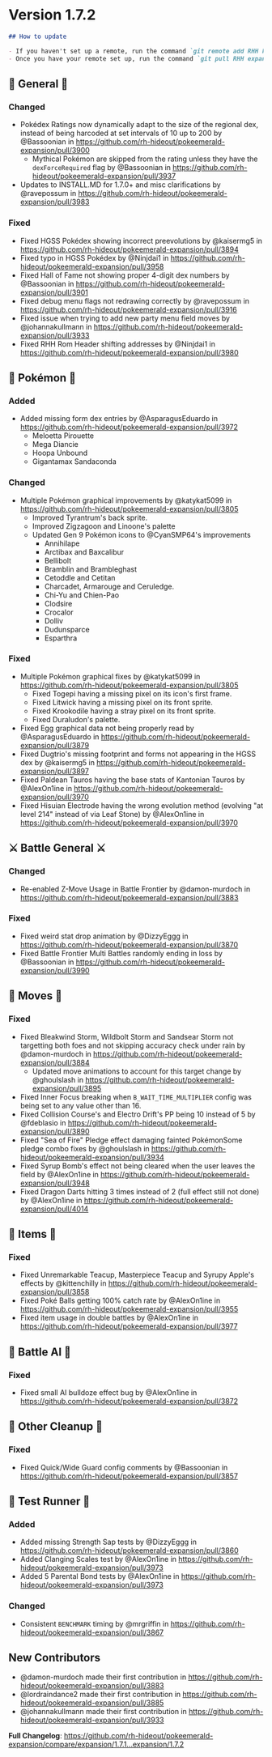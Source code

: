 # Version 1.7.2

```md
## How to update

- If you haven't set up a remote, run the command `git remote add RHH https://github.com/rh-hideout/pokeemerald-expansion`.
- Once you have your remote set up, run the command `git pull RHH expansion/1.7.2`.
```

## 🧬 General 🧬

### Changed

- Pokédex Ratings now dynamically adapt to the size of the regional dex, instead of being harcoded at set intervals of 10 up to 200 by @Bassoonian in https://github.com/rh-hideout/pokeemerald-expansion/pull/3900
  - Mythical Pokémon are skipped from the rating unless they have the `dexForceRequired` flag by @Bassoonian in https://github.com/rh-hideout/pokeemerald-expansion/pull/3937
- Updates to INSTALL.MD for 1.7.0+ and misc clarifications by @ravepossum in https://github.com/rh-hideout/pokeemerald-expansion/pull/3983

### Fixed

- Fixed HGSS Pokédex showing incorrect preevolutions by @kaisermg5 in https://github.com/rh-hideout/pokeemerald-expansion/pull/3894
- Fixed typo in HGSS Pokédex by @Ninjdai1 in https://github.com/rh-hideout/pokeemerald-expansion/pull/3958
- Fixed Hall of Fame not showing proper 4-digit dex numbers by @Bassoonian in https://github.com/rh-hideout/pokeemerald-expansion/pull/3901
- Fixed debug menu flags not redrawing correctly by @ravepossum in https://github.com/rh-hideout/pokeemerald-expansion/pull/3916
- Fixed issue when trying to add new party menu field moves by @johannakullmann in https://github.com/rh-hideout/pokeemerald-expansion/pull/3933
- Fixed RHH Rom Header shifting addresses by @Ninjdai1 in https://github.com/rh-hideout/pokeemerald-expansion/pull/3980

## 🐉 Pokémon 🐉

### Added

- Added missing form dex entries by @AsparagusEduardo in https://github.com/rh-hideout/pokeemerald-expansion/pull/3972
  - Meloetta Pirouette
  - Mega Diancie
  - Hoopa Unbound
  - Gigantamax Sandaconda

### Changed

- Multiple Pokémon graphical improvements by @katykat5099 in https://github.com/rh-hideout/pokeemerald-expansion/pull/3805
  - Improved Tyrantrum's back sprite.
  - Improved Zigzagoon and Linoone's palette
  - Updated Gen 9 Pokémon icons to @CyanSMP64's improvements
    - Annihilape
    - Arctibax and Baxcalibur
    - Bellibolt
    - Bramblin and Brambleghast
    - Cetoddle and Cetitan
    - Charcadet, Armarouge and Ceruledge.
    - Chi-Yu and Chien-Pao
    - Clodsire
    - Crocalor
    - Dolliv
    - Dudunsparce
    - Esparthra

### Fixed

- Multiple Pokémon graphical fixes by @katykat5099 in https://github.com/rh-hideout/pokeemerald-expansion/pull/3805
  - Fixed Togepi having a missing pixel on its icon's first frame.
  - Fixed Litwick having a missing pixel on its front sprite.
  - Fixed Krookodile having a stray pixel on its front sprite.
  - Fixed Duraludon's palette.
- Fixed Egg graphical data not being properly read by @AsparagusEduardo in https://github.com/rh-hideout/pokeemerald-expansion/pull/3879
- Fixed Dugtrio's missing footprint and forms not appearing in the HGSS dex by @kaisermg5 in https://github.com/rh-hideout/pokeemerald-expansion/pull/3897
- Fixed Paldean Tauros having the base stats of Kantonian Tauros by @AlexOn1ine in https://github.com/rh-hideout/pokeemerald-expansion/pull/3970
- Fixed Hisuian Electrode having the wrong evolution method (evolving "at level 214" instead of via Leaf Stone) by @AlexOn1ine in https://github.com/rh-hideout/pokeemerald-expansion/pull/3970

## ⚔️ Battle General ⚔️

### Changed

- Re-enabled Z-Move Usage in Battle Frontier by @damon-murdoch in https://github.com/rh-hideout/pokeemerald-expansion/pull/3883

### Fixed

- Fixed weird stat drop animation by @DizzyEggg in https://github.com/rh-hideout/pokeemerald-expansion/pull/3870
- Fixed Battle Frontier Multi Battles randomly ending in loss by @Bassoonian in https://github.com/rh-hideout/pokeemerald-expansion/pull/3990

## 🤹 Moves 🤹

### Fixed

- Fixed Bleakwind Storm, Wildbolt Storm and Sandsear Storm not targetting both foes and not skipping accuracy check under rain by @damon-murdoch in https://github.com/rh-hideout/pokeemerald-expansion/pull/3884
  - Updated move animations to account for this target change by @ghoulslash in https://github.com/rh-hideout/pokeemerald-expansion/pull/3895
- Fixed Inner Focus breaking when `B_WAIT_TIME_MULTIPLIER` config was being set to any value other than 16.
- Fixed Collision Course's and Electro Drift's PP being 10 instead of 5 by @fdeblasio in https://github.com/rh-hideout/pokeemerald-expansion/pull/3890
- Fixed "Sea of Fire" Pledge effect damaging fainted PokémonSome pledge combo fixes by @ghoulslash in https://github.com/rh-hideout/pokeemerald-expansion/pull/3934
- Fixed Syrup Bomb's effect not being cleared when the user leaves the field by @AlexOn1ine in https://github.com/rh-hideout/pokeemerald-expansion/pull/3948
- Fixed Dragon Darts hitting 3 times instead of 2 (full effect still not done) by @AlexOn1ine in https://github.com/rh-hideout/pokeemerald-expansion/pull/4014

## 🧶 Items 🧶

### Fixed

- Fixed Unremarkable Teacup, Masterpiece Teacup and Syrupy Apple's effects by @kittenchilly in https://github.com/rh-hideout/pokeemerald-expansion/pull/3858
- Fixed Poké Balls getting 100% catch rate by @AlexOn1ine in https://github.com/rh-hideout/pokeemerald-expansion/pull/3955
- Fixed item usage in double battles by @AlexOn1ine in https://github.com/rh-hideout/pokeemerald-expansion/pull/3977

## 🤖 Battle AI 🤖

### Fixed

- Fixed small AI bulldoze effect bug by @AlexOn1ine in https://github.com/rh-hideout/pokeemerald-expansion/pull/3872

## 🧹 Other Cleanup 🧹

### Fixed

- Fixed Quick/Wide Guard config comments by @Bassoonian in https://github.com/rh-hideout/pokeemerald-expansion/pull/3857

## 🧪 Test Runner 🧪

### Added

- Added missing Strength Sap tests by @DizzyEggg in https://github.com/rh-hideout/pokeemerald-expansion/pull/3860
- Added Clanging Scales test by @AlexOn1ine in https://github.com/rh-hideout/pokeemerald-expansion/pull/3973
- Added 5 Parental Bond tests by @AlexOn1ine in https://github.com/rh-hideout/pokeemerald-expansion/pull/3973

### Changed

- Consistent `BENCHMARK` timing by @mrgriffin in https://github.com/rh-hideout/pokeemerald-expansion/pull/3867

## New Contributors

- @damon-murdoch made their first contribution in https://github.com/rh-hideout/pokeemerald-expansion/pull/3883
- @lordraindance2 made their first contribution in https://github.com/rh-hideout/pokeemerald-expansion/pull/3885
- @johannakullmann made their first contribution in https://github.com/rh-hideout/pokeemerald-expansion/pull/3933

**Full Changelog**: https://github.com/rh-hideout/pokeemerald-expansion/compare/expansion/1.7.1...expansion/1.7.2

<!--Last PR: 3990-->
